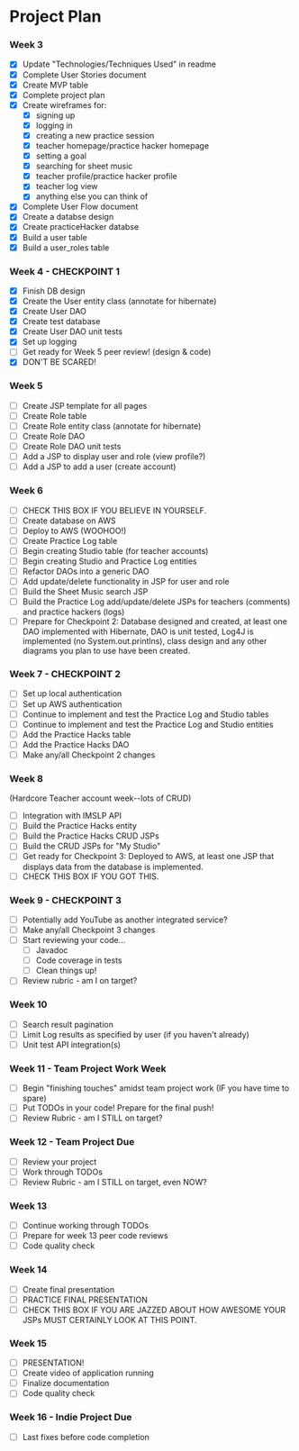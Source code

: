 # Project Plan 

### Week 3 

- [x] Update "Technologies/Techniques Used" in readme
- [x] Complete User Stories document 
- [x] Create MVP table 
- [x] Complete project plan
- [x] Create wireframes for: 
   - [x] signing up
   - [x] logging in 
   - [x] creating a new practice session
   - [x] teacher homepage/practice hacker homepage 
   - [x] setting a goal 
   - [x] searching for sheet music
   - [x] teacher profile/practice hacker profile
   - [x] teacher log view
   - [x] anything else you can think of 
- [x] Complete User Flow document 
- [x] Create a databse design
- [x] Create practiceHacker databse 
- [x] Build a user table
- [x] Build a user_roles table

### Week 4 - CHECKPOINT 1

- [x] Finish DB design 
- [x] Create the User entity class (annotate for hibernate) 
- [x] Create User DAO 
- [x] Create test database 
- [x] Create User DAO unit tests
- [x] Set up logging
- [ ] Get ready for Week 5 peer review! (design & code)
- [x] DON'T BE SCARED! 

### Week 5

- [ ] Create JSP template for all pages 
- [ ] Create Role table 
- [ ] Create Role entity class (annotate for hibernate)
- [ ] Create Role DAO
- [ ] Create Role DAO unit tests 
- [ ] Add a JSP to display user and role (view profile?) 
- [ ] Add a JSP to add a user (create account)

### Week 6

- [ ] CHECK THIS BOX IF YOU BELIEVE IN YOURSELF. 
- [ ] Create database on AWS
- [ ] Deploy to AWS (WOOHOO!)
- [ ] Create Practice Log table 
- [ ] Begin creating Studio table (for teacher accounts)
- [ ] Begin creating Studio and Practice Log entities 
- [ ] Refactor DAOs into a generic DAO 
- [ ] Add update/delete functionality in JSP for user and role 
- [ ] Build the Sheet Music search JSP
- [ ] Build the Practice Log add/update/delete JSPs for teachers (comments) and practice hackers (logs)
- [ ] Prepare for Checkpoint 2: Database designed and created, at least one DAO implemented with Hibernate, DAO is unit tested, Log4J is implemented (no System.out.printlns), class design and any other diagrams you plan to use have been created.

### Week 7 - CHECKPOINT 2

- [ ] Set up local authentication 
- [ ] Set up AWS authentication 
- [ ] Continue to implement and test the Practice Log and Studio tables
- [ ] Continue to implement and test the Practice Log and Studio entities
- [ ] Add the Practice Hacks table 
- [ ] Add the Practice Hacks DAO 
- [ ] Make any/all Checkpoint 2 changes 

### Week 8

(Hardcore Teacher account week--lots of CRUD)
- [ ] Integration with IMSLP API
- [ ] Build the Practice Hacks entity 
- [ ] Build the Practice Hacks CRUD JSPs
- [ ] Build the CRUD JSPs for "My Studio"
- [ ] Get ready for Checkpoint 3: Deployed to AWS, at least one JSP that displays data from the database is implemented.
- [ ] CHECK THIS BOX IF YOU GOT THIS.

### Week 9 - CHECKPOINT 3

- [ ] Potentially add YouTube as another integrated service? 
- [ ] Make any/all Checkpoint 3 changes 
- [ ] Start reviewing your code...
   - [ ] Javadoc
   - [ ] Code coverage in tests
   - [ ] Clean things up! 
- [ ] Review rubric - am I on target?

### Week 10

- [ ] Search result pagination 
- [ ] Limit Log results as specified by user (if you haven't already) 
- [ ] Unit test API integration(s)

### Week 11 - Team Project Work Week 

- [ ] Begin "finishing touches" amidst team project work (IF you have time to spare)
- [ ] Put TODOs in your code! Prepare for the final push!
- [ ] Review Rubric - am I STILL on target?

### Week 12 - Team Project Due 

- [ ] Review your project
- [ ] Work through TODOs 
- [ ] Review Rubric - am I STILL on target, even NOW?

### Week 13

- [ ] Continue working through TODOs 
- [ ] Prepare for week 13 peer code reviews
- [ ] Code quality check

### Week 14
 
- [ ] Create final presentation
- [ ] PRACTICE FINAL PRESENTATION
- [ ] CHECK THIS BOX IF YOU ARE JAZZED ABOUT HOW AWESOME YOUR JSPs MUST CERTAINLY LOOK AT THIS POINT.

### Week 15

- [ ] PRESENTATION! 
- [ ] Create video of application running 
- [ ] Finalize documentation 
- [ ] Code quality check

### Week 16 - Indie Project Due

- [ ] Last fixes before code completion
